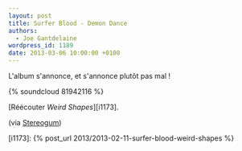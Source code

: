 ```yaml
---
layout: post
title: Surfer Blood - Demon Dance
authors:
  - Joe Gantdelaine
wordpress_id: 1189
date: 2013-03-06 10:00:00 +0100
---
```


L'album s'annonce, et s'annonce plutôt pas mal !

{% soundcloud 81942116 %}

[Réécouter _Weird Shapes_][i1173].

(via [Stereogum](https://stereogum.com/1280211/surfer-blood-demon-dance/mp3s/))

[i1173]: {% post_url 2013/2013-02-11-surfer-blood-weird-shapes %}
